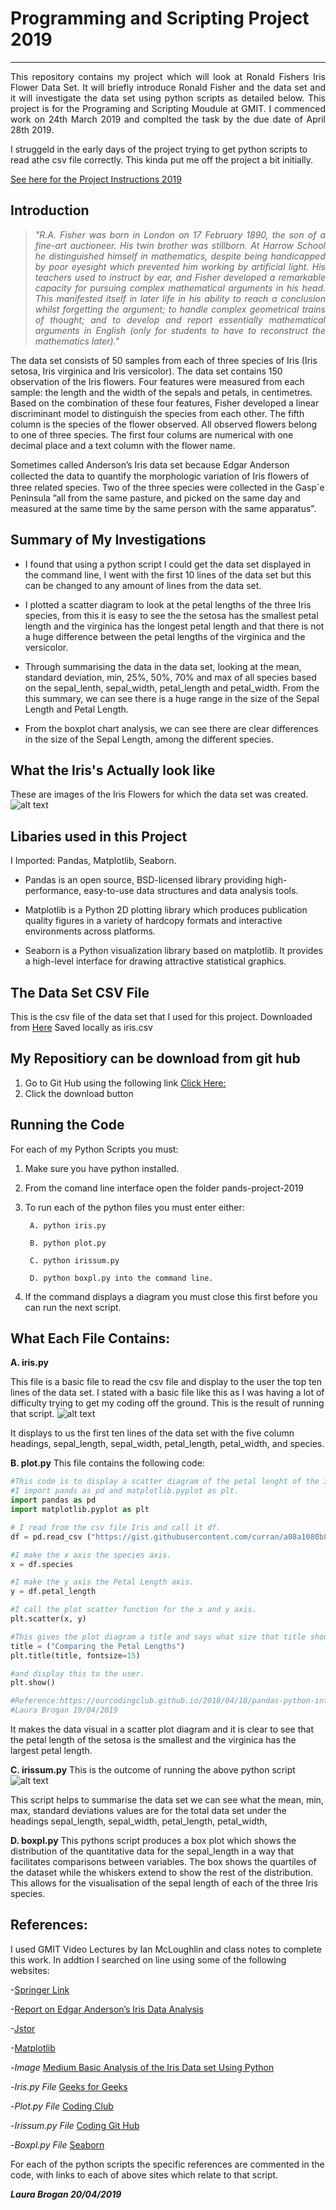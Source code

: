 # **Programming and Scripting Project 2019**
***********************************************
<p align="justify">This repository contains my project which will look at Ronald Fishers Iris Flower Data Set.  It will briefly introduce Ronald Fisher and the data set and it will investigate the data set using python scripts as detailed below. This project is for the Programing and Scripting Moudule at GMIT.
I commenced work on 24th March 2019 and complted the task by the due date of April 28th 2019.

I struggeld in the early days of the project trying to get python scripts to read athe csv file correctly. This kinda put me off the project a bit initially.  </p>

[See here for the Project Instructions 2019](https://github.com/ianmcloughlin/project-pands/raw/master/project.pdf)

## Introduction

>*<p align="justify"> "R.A. Fisher was born in London on 17 February 1890, the son of a fine-art auctioneer. His twin brother was stillborn. At Harrow School he distinguished himself in mathematics, despite being handicapped by poor eyesight which prevented him working by artificial light. His teachers used to instruct by ear, and Fisher developed a remarkable capacity for pursuing complex mathematical arguments in his head. This manifested itself in later life in his ability to reach a conclusion whilst forgetting the argument; to handle complex geometrical trains of thought; and to develop and report essentially mathematical arguments in English (only for students to have to reconstruct the mathematics later)."*

The data set consists of 50 samples from each of three species of Iris (Iris setosa, Iris virginica and Iris versicolor). The data set contains 150 observation of the Iris flowers. Four features were measured from each sample: the length and the width of the sepals and petals, in centimetres. Based on the combination of these four features, Fisher developed a linear discriminant model to distinguish the species from each other. The fifth column is the species of the flower observed. All observed flowers belong to one of three species.  The first four colums are numerical with one decimal place and a text column with the flower name.

Sometimes called Anderson’s Iris data set because Edgar Anderson collected the data to quantify the
morphologic variation of Iris ﬂowers of three related species. Two of the three species were collected in the Gasp´e Peninsula ”all from the same pasture, and picked on the same day and measured at the same time by the same person with the same apparatus”. </p>

## Summary of My Investigations
+ I found that using a python script I could get the data set displayed in the command line, I went with the first 10 lines of the data set but this can be changed to any amount of lines from the data set.

+ I plotted a scatter diagram to look at the petal lengths of the three Iris species, from this it is easy to see the the setosa has the smallest petal length and the virginica has the longest petal length and that there is not a huge difference between the petal lengths of the virginica and the versicolor.

+ Through summarising the data in the data set, looking at the mean, standard deviation, min, 25%, 50%, 70% and max of all species based on the sepal_lenth, sepal_width, petal_length and petal_width.  From the this summary, we can see there is a huge range in the size of the Sepal Length and Petal Length.

+ From the boxplot chart analysis, we can see there are clear differences in the size of the Sepal Length, among the different species. 

## What the Iris's Actually look like
These are images of the Iris Flowers for which the data set was created. 
![alt text](https://github.com/LauraBrogan/pands-project-2019/blob/master/Images%20of%20the%20Iris%20Species.jpg)

## Libaries used in this Project
I Imported: Pandas, Matplotlib, Seaborn.

* Pandas is an open source, BSD-licensed library providing high-performance, easy-to-use data structures and data analysis tools.

* Matplotlib is a Python 2D plotting library which produces publication quality figures in a variety of hardcopy formats and interactive environments across platforms.

* Seaborn is a Python visualization library based on matplotlib. It provides a high-level interface for drawing attractive statistical graphics.

## The Data Set CSV File
This is the csv file of the data set that I used for this project. 
Downloaded from [Here](https://raw.githubusercontent.com/uiuc-cse/data-fa14/gh-pages/data/iris.csv)
Saved locally as iris.csv

## My Repositiory can be download from git hub 
1. Go to Git Hub using the following link [Click Here:](https://github.com/LauraBrogan/pands-project-2019)
2. Click the download button

## Running the Code
For each of my Python Scripts you must:
1. Make sure you have python installed.
2. From the comand line interface open the folder pands-project-2019
3. To run each of the python files you must enter either:

        A. python iris.py 

        B. python plot.py 

        C. python irissum.py 

        D. python boxpl.py into the command line.

4. If the command displays a diagram you must close this first before you can run the next script.

## What Each File Contains:
**A. iris.py**

This file is a basic file to read the csv file and display to the user the top ten lines of the data set. 
I stated with a basic file like this as I was having a lot of difficulty trying to get my coding off the ground.  This is the result of running that script. 
![alt text](https://github.com/LauraBrogan/pands-project-2019/blob/master/iris.JPG)

It displays to us the first ten lines of the data set with the five column headings, sepal_length,  sepal_width,  petal_length,  petal_width, and species.

**B. plot.py**
This file contains the following code:
```python
#This code is to display a scatter diagram of the petal lenght of the 3 varities of Iris flower. 
#I import pands as pd and matplotlib.pyplot as plt. 
import pandas as pd
import matplotlib.pyplot as plt

# I read from the csv file Iris and call it df.
df = pd.read_csv ("https://gist.githubusercontent.com/curran/a08a1080b88344b0c8a7/raw/d546eaee765268bf2f487608c537c05e22e4b221/iris.csv")

#I make the x axis the species axis.
x = df.species

#I make the y axis the Petal Length axis.
y = df.petal_length

#I call the plot scatter function for the x and y axis.
plt.scatter(x, y)

#This gives the plot diagram a title and says what size that title should be in this case 15. 
title = ("Comparing the Petal Lengths")
plt.title(title, fontsize=15)

#and display this to the user.
plt.show()

#Reference:https://ourcodingclub.github.io/2018/04/18/pandas-python-intro.html#following
#Laura Brogan 19/04/2019
```
It makes the data visual in a scatter plot diagram and it is clear to see that the petal length of the setosa is the smallest and the virginica has the largest petal length.

**C. irissum.py**
This is the outcome of running the above python script
![alt text](https://github.com/LauraBrogan/pands-project-2019/blob/master/irissum.JPG)

This script helps to summarise the data set we can see what the mean, min, max, standard deviations values are for the total data set under the headings sepal_length,  sepal_width,  petal_length,  petal_width,

**D. boxpl.py**
This pythons script produces a box plot which shows the distribution of the quantitative data for the sepal_length in a way that facilitates comparisons between variables. The box shows the quartiles of the dataset while the whiskers extend to show the rest of the distribution. This allows for the visualisation of the sepal length of each of the three Iris species.

## References:
I used GMIT Video Lectures by Ian McLoughlin and class notes to complete this work.
In addtion I searched on line using some of the following websites:

-[Springer Link](https://link.springer.com/referenceworkentry/10.1007%2F978-1-349-58802-2_581)

-[Report on Edgar Anderson’s Iris Data Analysis](https://www.academia.edu/13069408/Report_on_Edgar_Anderson_s_Iris_Data_Analysis)

-[Jstor](https://www.jstor.org/stable/2528392?read-now=1&seq=2#page_scan_tab_contents)

-[Matplotlib](https://matplotlib.org/)

-*Image* [Medium Basic Analysis of the Iris Data set Using Python](https://medium.com/codebagng/basic-analysis-of-the-iris-data-set-using-python-2995618a6342)

-*Iris.py File* [Geeks for Geeks](https://www.geeksforgeeks.org/python-pandas-dataframe-series-head-method/)

-*Plot.py File* [Coding Club](https://ourcodingclub.github.io/2018/04/18/pandas-python-intro.html#following)

-*Irissum.py File* [Coding Git Hub](https://raw.githubusercontent.com/RitRa/Project2018-iris/master/Project%2B2018%2B-%2BFishers%2BIris%2Bdata%2Bset%2Banalysis.py)

-*Boxpl.py File* [Seaborn](https://seaborn.pydata.org/generated/seaborn.boxplot.html)

For each of the python scripts the specific references are commented in the code, with links to each of above sites which relate to that script. 

***Laura Brogan 20/04/2019*** 